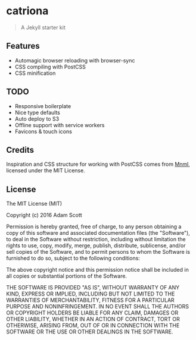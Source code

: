 # catriona

> A Jekyll starter kit

## Features

- Automagic browser reloading with browser-sync
- CSS compiling with PostCSS
- CSS minification

## TODO

- Responsive boilerplate
- Nice type defaults
- Auto deploy to S3
- Offline support with service workers
- Favicons & touch icons


## Credits

Inspiration and CSS structure for working with PostCSS comes from [Mnml](https://github.com/mrmrs/mnml), licensed under the MIT License.

## License

The MIT License (MIT)

Copyright (c) 2016 Adam Scott

Permission is hereby granted, free of charge, to any person obtaining a copy of this software and associated documentation files (the "Software"), to deal in the Software without restriction, including without limitation the rights to use, copy, modify, merge, publish, distribute, sublicense, and/or sell copies of the Software, and to permit persons to whom the Software is furnished to do so, subject to the following conditions:

The above copyright notice and this permission notice shall be included in all copies or substantial portions of the Software.

THE SOFTWARE IS PROVIDED "AS IS", WITHOUT WARRANTY OF ANY KIND, EXPRESS OR IMPLIED, INCLUDING BUT NOT LIMITED TO THE WARRANTIES OF MERCHANTABILITY, FITNESS FOR A PARTICULAR PURPOSE AND NONINFRINGEMENT. IN NO EVENT SHALL THE AUTHORS OR COPYRIGHT HOLDERS BE LIABLE FOR ANY CLAIM, DAMAGES OR OTHER LIABILITY, WHETHER IN AN ACTION OF CONTRACT, TORT OR OTHERWISE, ARISING FROM, OUT OF OR IN CONNECTION WITH THE SOFTWARE OR THE USE OR OTHER DEALINGS IN THE SOFTWARE.
